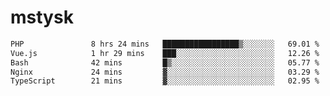 # mstysk

<!--START_SECTION:waka-->

```txt
PHP               8 hrs 24 mins   █████████████████▒░░░░░░░   69.01 %
Vue.js            1 hr 29 mins    ███░░░░░░░░░░░░░░░░░░░░░░   12.26 %
Bash              42 mins         █▒░░░░░░░░░░░░░░░░░░░░░░░   05.77 %
Nginx             24 mins         ▓░░░░░░░░░░░░░░░░░░░░░░░░   03.29 %
TypeScript        21 mins         ▓░░░░░░░░░░░░░░░░░░░░░░░░   02.95 %
```

<!--END_SECTION:waka-->
